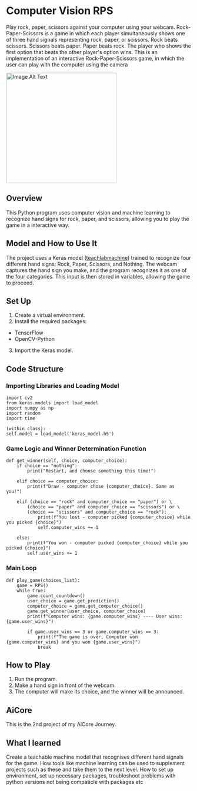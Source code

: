# Computer Vision RPS

Play rock, paper, scissors against your computer using your webcam. 
Rock-Paper-Scissors is a game in which each player simultaneously shows one of three hand signals representing rock, paper, or scissors.
Rock beats scissors. Scissors beats paper. Paper beats rock.
The player who shows the first option that beats the other player's option wins.
This is an implementation of an interactive Rock-Paper-Scissors game, in which the user can play with the computer using the camera

<img src="https://contexta360.com/wp-content/uploads/2021/07/blog-humans-vs-robots.jpg" alt="Image Alt Text" width="300">

## Overview

This Python program uses computer vision and machine learning to recognize hand signs for rock, paper, and scissors, allowing you to play the game in a interactive way.

## Model and How to Use It

The project uses a Keras model ([teachlabmachine](https://teachablemachine.withgoogle.com/ )) trained to recognize four different hand signs: Rock, Paper, Scissors, and Nothing. The webcam captures the hand sign you make, and the program recognizes it as one of the four categories. This input is then stored in variables, allowing the game to proceed.

## Set Up

1. Create a virtual environment.
2. Install the required packages:
- TensorFlow
- OpenCV-Python
3. Import the Keras model.

## Code Structure

### Importing Libraries and Loading Model

```
import cv2
from keras.models import load_model
import numpy as np
import random
import time

(within class):
self.model = load_model('keras_model.h5')
```

### Game Logic and Winner Determination Function

```
def get_winner(self, choice, computer_choice):
    if choice == "nothing":
        print("Restart, and choose something this time!")

    elif choice == computer_choice:
        print(f"Draw - computer chose {computer_choice}. Same as you!")

    elif (choice == "rock" and computer_choice == "paper") or \
        (choice == "paper" and computer_choice == "scissors") or \
        (choice == "scissors" and computer_choice == "rock"):
            print(f"You lost - computer picked {computer_choice} while you picked {choice}")
            self.computer_wins += 1

    else:
        print(f"You won - computer picked {computer_choice} while you picked {choice}")
        self.user_wins += 1
```

### Main Loop

```
def play_game(choices_list):
    game = RPS()
    while True:
        game.count_countdown()
        user_choice = game.get_prediction()
        computer_choice = game.get_computer_choice()
        game.get_winner(user_choice, computer_choice)
        print(f"Computer wins: {game.computer_wins} ---- User wins: {game.user_wins}")

        if game.user_wins == 3 or game.computer_wins == 3:
            print(f"The game is over, Computer won {game.computer_wins} and you won {game.user_wins}")
            break
```

## How to Play

1. Run the program.
2. Make a hand sign in front of the webcam.
3. The computer will make its choice, and the winner will be announced.

## AiCore
This is the 2nd project of my AiCore Journey.

## What I learned
Create a teachable machine model that recognises different hand signals for the game.
How tools like machine learning can be used to supplement projects such as these and take them to the next level.
How to set up environment, set up necessary packages, troubleshoot problems with python versions not being compaticle with packages etc
